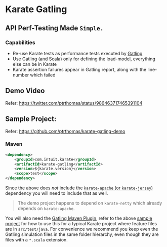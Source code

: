 # Karate Gatling
## API Perf-Testing Made `Simple.`

### Capabilities
* Re-use Karate tests as performance tests executed by [Gatling](https://gatling.io)
* Use Gatling (and Scala) only for defining the load-model, everything else can be in Karate
* Karate assertion failures appear in Gatling report, along with the line-number which failed

## Demo Video
Refer: https://twitter.com/ptrthomas/status/986463717465391104

## Sample Project:
Refer: https://github.com/ptrthomas/karate-gatling-demo

### Maven
```xml
<dependency>
    <groupId>com.intuit.karate</groupId>
    <artifactId>karate-gatling</artifactId>
    <version>${karate.version}</version>
    <scope>test</scope>
</dependency>  
```

Since the above does *not* include the [`karate-apache` (or `karate-jersey`)]((https://github.com/intuit/karate#maven)) dependency you will need to include that as well.

> The demo project happens to depend on `karate-netty` which already depends on `karate-apache`.

You will also need the [Gatling Maven Plugin](https://github.com/gatling/gatling-maven-plugin), refer to the above [sample project](https://github.com/ptrthomas/karate-gatling-demo) for how to use this for a typical Karate project where feature files are in `src/test/java`. For convenience we recommend you keep even the Gatling simulation files in the same folder hierarchy, even though they are files with a `*.scala` extension.

